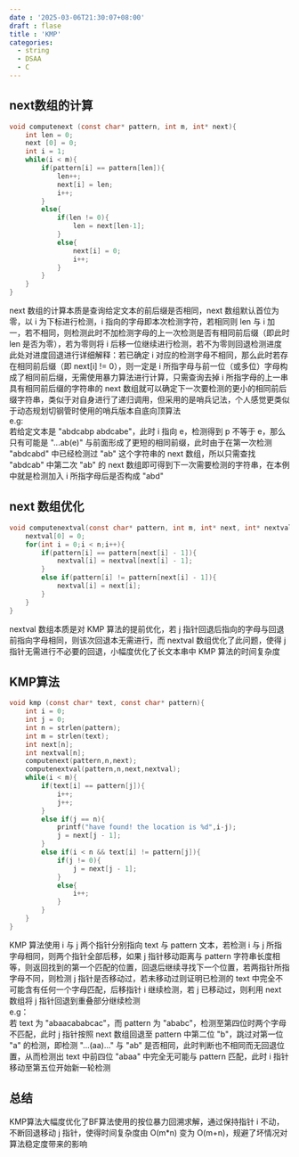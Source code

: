 ```yaml
---
date : '2025-03-06T21:30:07+08:00'
draft : flase
title : 'KMP'
categories:
  - string
  - DSAA
  - C
---
```


## next数组的计算

``` c
void computenext (const char* pattern, int m, int* next){
    int len = 0;
    next [0] = 0;
    int i = 1;
    while(i < m){
        if(pattern[i] == pattern[len]){
            len++;
            next[i] = len;
            i++;
        }
        else{
            if(len != 0){
                len = next[len-1];
            }
            else{
                next[i] = 0;
                i++;
            }
        }
    }
}
```

next 数组的计算本质是查询给定文本的前后缀是否相同，next 数组默认首位为零，以 i 为下标进行检测，i 指向的字母即本次检测字符，若相同则 len 与 i 加一，若不相同，则检测此时不加检测字母的上一次检测是否有相同前后缀（即此时 len 是否为零），若为零则将 i 后移一位继续进行检测，若不为零则回退检测进度  
此处对进度回退进行详细解释：若已确定 i 对应的检测字母不相同，那么此时若存在相同前后缀（即 next[i] != 0），则一定是 i 所指字母与前一位（或多位）字母构成了相同前后缀，无需使用暴力算法进行计算，只需查询去掉 i 所指字母的上一串具有相同前后缀的字符串的 next 数组就可以确定下一次要检测的更小的相同前后缀字符串，类似于对自身进行了递归调用，但采用的是哨兵记法，个人感觉更类似于动态规划切钢管时使用的哨兵版本自底向顶算法  
e.g:  
若给定文本是 "abdcabp abdcabe"，此时 i 指向 e，检测得到 p 不等于 e，那么只有可能是 "...ab(e)" 与前面形成了更短的相同前缀，此时由于在第一次检测 "abdcabd" 中已经检测过 "ab" 这个字符串的 next 数组，所以只需查找 "abdcab" 中第二次 "ab" 的 next 数组即可得到下一次需要检测的字符串，在本例中就是检测加入 i 所指字母后是否构成 "abd"

## next 数组优化

``` c
void computenextval(const char* pattern, int m, int* next, int* nextval){
    nextval[0] = 0;
    for(int i = 0;i < n;i++){
        if(pattern[i] == pattern[next[i] - 1]){
            nextval[i] = nextval[next[i] - 1];
        }
        else if(pattern[i] != pattern[next[i] - 1]){
            nextval[i] = next[i];
        }
    }
}
```

nextval 数组本质是对 KMP 算法的提前优化，若 j 指针回退后指向的字母与回退前指向字母相同，则该次回退本无需进行，而 nextval 数组优化了此问题，使得 j 指针无需进行不必要的回退，小幅度优化了长文本串中 KMP 算法的时间复杂度

## KMP算法

``` c
void kmp (const char* text, const char* pattern){
    int i = 0;
    int j = 0;
    int n = strlen(pattern);
    int m = strlen(text);
    int next[n];
    int nextval[n];
    computenext(pattern,n,next);
    computenextval(pattern,n,next,nextval);
    while(i < m){
        if(text[i] == pattern[j]){
            i++;
            j++;
        }
        else if(j == n){
            printf("have found! the location is %d",i-j);
            j = next[j - 1];
        }
        else if(i < n && text[i] != pattern[j]){
            if(j != 0){
                j = next[j - 1];
            }
            else{
                i++;
            }
        }
    }
}
```

KMP 算法使用 i 与 j 两个指针分别指向 text 与 pattern 文本，若检测 i 与 j 所指字母相同，则两个指针全部后移，如果 j 指针移动距离与 pattern 字符串长度相等，则返回找到的第一个匹配的位置，回退后继续寻找下一个位置，若两指针所指字母不同，则检测 j 指针是否移动过，若未移动过则证明已检测的 text 中完全不可能含有任何一个字母匹配，后移指针 i 继续检测，若 j 已移动过，则利用 next 数组将 j 指针回退到重叠部分继续检测  
e.g：  
若 text 为 "abaacababcac"，而 pattern 为 "ababc"，检测至第四位时两个字母不匹配，此时 j 指针按照 next 数组回退至 pattern 中第二位 "b"，跳过对第一位 "a" 的检测，即检测 "...(aa)..." 与 "ab" 是否相同，此时判断也不相同而无回退位置，从而检测出 text 中前四位 "abaa" 中完全无可能与 pattern 匹配，此时 i 指针移动至第五位开始新一轮检测

## 总结

KMP算法大幅度优化了BF算法使用的按位暴力回溯求解，通过保持指针 i 不动，不断回退移动 j 指针，使得时间复杂度由 O(m*n) 变为 O(m+n)，规避了坏情况对算法稳定度带来的影响
